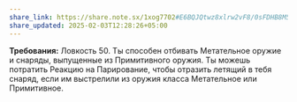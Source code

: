 ```yaml
---
share_link: https://share.note.sx/1xog7702#E6BQJQtwz8xlrw2vF8/0sFDHB8M5QzZJMh1OuYwnmMo
share_updated: 2025-02-03T12:28:26+05:00
---
```

**Требования:** Ловкость 50.
Ты способен отбивать Метательное оружие и снаряды, выпущенные из Примитивного оружия. Ты можешь потратить Реакцию на Парирование, чтобы отразить летящий в тебя снаряд, если им выстрелили из оружия класса Метательное или Примитивное.